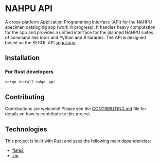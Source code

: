 # NAHPU API

A cross-platform Application Programming Interface (API) for the NAHPU specimen cataloging app (work in progress). It handles heavy computation for the app and provides a unified interface for the planned NAHPU suites of command line tools and Python and R libraries. The API is designed based on the SEGUL API [segul.app](https://segul.app).

## Installation

### For Rust developers

```bash
cargo install nahpu_api
```

## Contributing

Contributions are welcome! Please see the [CONTRIBUTING.md](CONTRIBUTING.md) file for details on how to contribute to this project.

## Technologies

This project is built with Rust and uses the following main dependencies:

* [flate2](https://crates.io/crates/flate2)
* [zip](https://crates.io/crates/zip)
